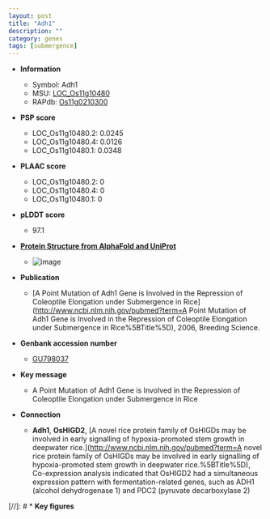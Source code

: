 ```yaml
---
layout: post
title: "Adh1"
description: ""
category: genes
tags: [submergence]
---
```


* **Information**  
    + Symbol: Adh1  
    + MSU: [LOC_Os11g10480](http://rice.plantbiology.msu.edu/cgi-bin/ORF_infopage.cgi?orf=LOC_Os11g10480)  
    + RAPdb: [Os11g0210300](http://rapdb.dna.affrc.go.jp/viewer/gbrowse_details/irgsp1?name=Os11g0210300)  

* **PSP score**  
    + LOC_Os11g10480.2: 0.0245 
    + LOC_Os11g10480.4: 0.0126 
    + LOC_Os11g10480.1: 0.0348 

* **PLAAC score**  
    + LOC_Os11g10480.2: 0 
    + LOC_Os11g10480.4: 0 
    + LOC_Os11g10480.1: 0 

* **pLDDT score**
    + 97.1

* **[Protein Structure from AlphaFold and UniProt](https://www.uniprot.org/uniprotkb/Q2R8Z5/entry#structure)**
    + ![image](https://ricepsp.github.io/images/Q2/AF-Q2R8Z5-F1.png)

* **Publication**  
    + [A Point Mutation of Adh1 Gene is Involved in the Repression of Coleoptile Elongation under Submergence in Rice](http://www.ncbi.nlm.nih.gov/pubmed?term=A Point Mutation of Adh1 Gene is Involved in the Repression of Coleoptile Elongation under Submergence in Rice%5BTitle%5D), 2006, Breeding Science.

* **Genbank accession number**  
    + [GU798037](http://www.ncbi.nlm.nih.gov/nuccore/GU798037)

* **Key message**  
    + A Point Mutation of Adh1 Gene is Involved in the Repression of Coleoptile Elongation under Submergence in Rice

* **Connection**  
    + __Adh1__, __OsHIGD2__, [A novel rice protein family of OsHIGDs may be involved in early signalling of hypoxia-promoted stem growth in deepwater rice.](http://www.ncbi.nlm.nih.gov/pubmed?term=A novel rice protein family of OsHIGDs may be involved in early signalling of hypoxia-promoted stem growth in deepwater rice.%5BTitle%5D), Co-expression analysis indicated that OsHIGD2 had a simultaneous expression pattern with fermentation-related genes, such as ADH1 (alcohol dehydrogenase 1) and PDC2 (pyruvate decarboxylase 2)

[//]: # * **Key figures**  


